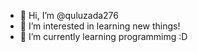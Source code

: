 - 👋 Hi, I’m @quluzada276
- 👀 I’m interested in learning new things!
- 🌱 I’m currently learning programmimg :D

<!---
quluzada276/quluzada276 is a ✨ special ✨ repository because its `README.md` (this file) appears on your GitHub profile.
You can click the Preview link to take a look at your changes.
--->
